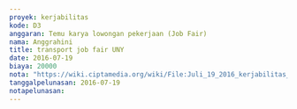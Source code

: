 ```yaml
---
proyek: kerjabilitas
kode: D3
anggaran: Temu karya lowongan pekerjaan (Job Fair)
nama: Anggrahini
title: transport job fair UNY
date: 2016-07-19
biaya: 20000
nota: "https://wiki.ciptamedia.org/wiki/File:Juli_19_2016_kerjabilitas_D3_bensin_jobfair_inok.jpg"
tanggalpelunasan: 2016-07-19
notapelunasan:
---
```

